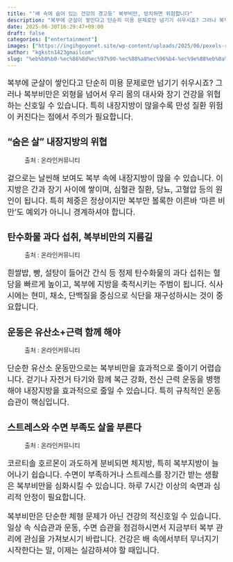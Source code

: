 ```yaml
---
title: "‘배 속에 숨어 있는 건강의 경고등’ 복부비만, 방치하면 위험합니다"
description: "복부에 군살이 쌓인다고 단순히 미용 문제로만 넘기기 쉬우시죠? 그러나 복부비만은 외형을 넘어서 우리 몸의 대사와 장기 건강을 위협하는 신호일 수 있습니다. 특히 내장지방이 많을수록 만성 질환 위험이 커진다는 점에서 주의가 필요합니다."
date: 2025-06-30T16:29:47+09:00
draft: false
categories: ["entertainment"]
images: ["https://ingihgoyonet.site/wp-content/uploads/2025/06/pexels-rdne-8182246-1024x683.jpg", "https://ingihgoyonet.site/wp-content/uploads/2025/06/pexels-enginakyurt-3219483-1-1024x683.jpg", "https://ingihgoyonet.site/wp-content/uploads/2025/06/pexels-pavel-danilyuk-5807669-1024x684.jpg", "https://ingihgoyonet.site/wp-content/uploads/2025/06/pexels-yankrukov-4458411-1024x683.jpg"]
author: "kgkstn1423gmailcom"
slug: "%eb%b0%b0-%ec%86%8d%ec%97%90-%ec%88%a8%ec%96%b4-%ec%9e%88%eb%8a%94-%ea%b1%b4%ea%b0%95%ec%9d%98-%ea%b2%bd%ea%b3%a0%eb%93%b1-%eb%b3%b5%eb%b6%80%eb%b9%84%eb%a7%8c-%eb%b0%a9%ec%b9%98"
---
```


<p style="font-size:18px">복부에 군살이 쌓인다고 단순히 미용 문제로만 넘기기 쉬우시죠? 그러나 복부비만은 외형을 넘어서 우리 몸의 대사와 장기 건강을 위협하는 신호일 수 있습니다. 특히 내장지방이 많을수록 만성 질환 위험이 커진다는 점에서 주의가 필요합니다.</p> <h2 >“숨은 살” 내장지방의 위협</h2> <figure ><img src="https://ingihgoyonet.site/wp-content/uploads/2025/06/pexels-rdne-8182246-1024x683.jpg" alt="" style="aspect-ratio:16/9;object-fit:cover"/><figcaption >출처 : 온라인커뮤니티</figcaption></figure> <p style="font-size:18px">겉으로는 날씬해 보여도 복부 속에 내장지방이 많을 수 있습니다. 이 지방은 간과 장기 사이에 쌓이며, 심혈관 질환, 당뇨, 고혈압 등의 원인이 됩니다. 특히 체중은 정상이지만 복부만 볼록한 이른바 ‘마른 비만’도 예외가 아니니 경계하셔야 합니다.</p> <h2 >탄수화물 과다 섭취, 복부비만의 지름길</h2> <figure ><img src="https://ingihgoyonet.site/wp-content/uploads/2025/06/pexels-enginakyurt-3219483-1-1024x683.jpg" alt="" style="aspect-ratio:16/9;object-fit:cover"/><figcaption >출처 : 온라인커뮤니티</figcaption></figure> <p style="font-size:18px">흰쌀밥, 빵, 설탕이 들어간 간식 등 정제 탄수화물의 과다 섭취는 혈당을 빠르게 높이고, 복부에 지방을 축적시키는 주범이 됩니다. 식사 시에는 현미, 채소, 단백질을 중심으로 식단을 재구성하시는 것이 중요합니다.</p> <h2 >운동은 유산소+근력 함께 해야</h2> <figure ><img src="https://ingihgoyonet.site/wp-content/uploads/2025/06/pexels-pavel-danilyuk-5807669-1024x684.jpg" alt="" style="aspect-ratio:16/9;object-fit:cover"/><figcaption >출처 : 온라인커뮤니티</figcaption></figure> <p style="font-size:18px">단순한 유산소 운동만으로는 복부비만을 효과적으로 줄이기 어렵습니다. 걷기나 자전거 타기와 함께 복근 강화, 전신 근력 운동을 병행해야 내장지방을 효과적으로 줄일 수 있습니다. 특히 규칙적인 운동 습관이 핵심입니다.</p> <h2 >스트레스와 수면 부족도 살을 부른다</h2> <figure ><img src="https://ingihgoyonet.site/wp-content/uploads/2025/06/pexels-yankrukov-4458411-1024x683.jpg" alt="" style="aspect-ratio:16/9;object-fit:cover"/><figcaption >출처 : 온라인커뮤니티</figcaption></figure> <p style="font-size:18px">코르티솔 호르몬이 과도하게 분비되면 체지방, 특히 복부지방이 늘어나기 쉽습니다. 수면이 부족하거나 스트레스를 장기간 받는 생활은 복부비만을 심화시킬 수 있습니다. 하루 7시간 이상의 숙면과 심리적 안정이 필요합니다.</p> <p style="font-size:18px">복부비만은 단순한 체형 문제가 아닌 건강의 적신호일 수 있습니다. 일상 속 식습관과 운동, 수면 습관을 점검하시면서 지금부터 복부 관리에 관심을 가져보시기 바랍니다. 건강은 배 속에서부터 무너지기 시작한다는 말, 이제는 실감하셔야 할 때입니다.</p>